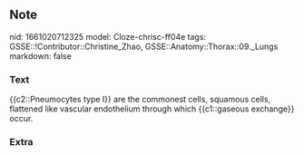 ## Note
nid: 1661020712325
model: Cloze-chrisc-ff04e
tags: GSSE::!Contributor::Christine_Zhao, GSSE::Anatomy::Thorax::09._Lungs
markdown: false

### Text
{{c2::Pneumocytes type I}} are the commonest cells, squamous cells, flattened like vascular endothelium through which {{c1::gaseous exchange}} occur.

### Extra

